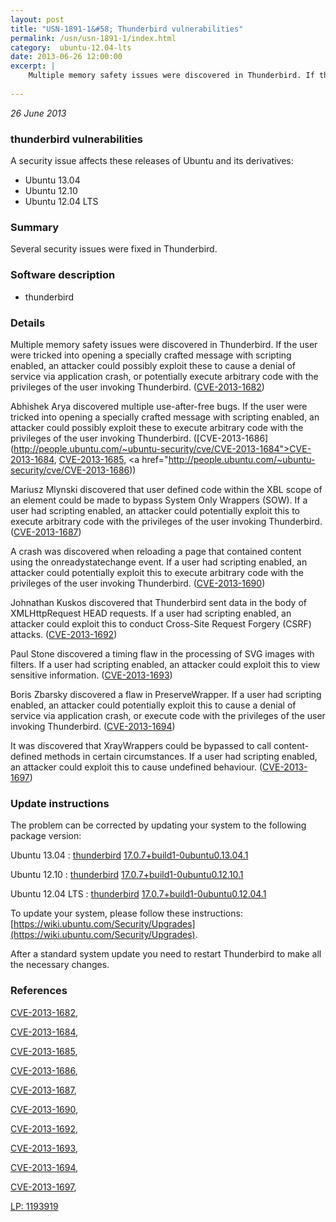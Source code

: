 ```yaml
---
layout: post
title: "USN-1891-1&#58; Thunderbird vulnerabilities"
permalink: /usn/usn-1891-1/index.html
category:  ubuntu-12.04-lts
date: 2013-06-26 12:00:00
excerpt: |
    Multiple memory safety issues were discovered in Thunderbird. If the user were tricked into opening a specially crafted message with scripting enabled, an attacker could possibly exploit these to cause a denial of service via application crash, or potentially execute arbitrary code with the privileges of the user invoking Thunderbird. ([CVE-2013-1682](http://people.ubuntu.com/~ubuntu-security/cve/CVE-2013-1682))
    
--- 
```

 
 

*26 June 2013*

### thunderbird vulnerabilities

A security issue affects these releases of Ubuntu and its derivatives:

* Ubuntu 13.04
* Ubuntu 12.10
* Ubuntu 12.04 LTS

### Summary

Several security issues were fixed in Thunderbird. 

### Software description

* thunderbird 

### Details

Multiple memory safety issues were discovered in Thunderbird. If the user were tricked into opening a specially crafted message with scripting enabled, an attacker could possibly exploit these to cause a denial of service via application crash, or potentially execute arbitrary code with the privileges of the user invoking Thunderbird. ([CVE-2013-1682](http://people.ubuntu.com/~ubuntu-security/cve/CVE-2013-1682))

Abhishek Arya discovered multiple use-after-free bugs. If the user were tricked into opening a specially crafted message with scripting enabled, an attacker could possibly exploit these to execute arbitrary code with the privileges of the user invoking Thunderbird. ([CVE-2013-1686](http://people.ubuntu.com/~ubuntu-security/cve/CVE-2013-1684">CVE-2013-1684</a>, <a href="http://people.ubuntu.com/~ubuntu-security/cve/CVE-2013-1685">CVE-2013-1685</a>, <a href="http://people.ubuntu.com/~ubuntu-security/cve/CVE-2013-1686))

Mariusz Mlynski discovered that user defined code within the XBL scope of an element could be made to bypass System Only Wrappers (SOW). If a user had scripting enabled, an attacker could potentially exploit this to execute arbitrary code with the privileges of the user invoking Thunderbird. ([CVE-2013-1687](http://people.ubuntu.com/~ubuntu-security/cve/CVE-2013-1687))

A crash was discovered when reloading a page that contained content using the onreadystatechange event. If a user had scripting enabled, an attacker could potentially exploit this to execute arbitrary code with the privileges of the user invoking Thunderbird. ([CVE-2013-1690](http://people.ubuntu.com/~ubuntu-security/cve/CVE-2013-1690))

Johnathan Kuskos discovered that Thunderbird sent data in the body of XMLHttpRequest HEAD requests. If a user had scripting enabled, an attacker could exploit this to conduct Cross-Site Request Forgery (CSRF) attacks. ([CVE-2013-1692](http://people.ubuntu.com/~ubuntu-security/cve/CVE-2013-1692))

Paul Stone discovered a timing flaw in the processing of SVG images with filters. If a user had scripting enabled, an attacker could exploit this to view sensitive information. ([CVE-2013-1693](http://people.ubuntu.com/~ubuntu-security/cve/CVE-2013-1693))

Boris Zbarsky discovered a flaw in PreserveWrapper. If a user had scripting enabled, an attacker could potentially exploit this to cause a denial of service via application crash, or execute code with the privileges of the user invoking Thunderbird. ([CVE-2013-1694](http://people.ubuntu.com/~ubuntu-security/cve/CVE-2013-1694))

It was discovered that XrayWrappers could be bypassed to call content-defined methods in certain circumstances. If a user had scripting enabled, an attacker could exploit this to cause undefined behaviour. ([CVE-2013-1697](http://people.ubuntu.com/~ubuntu-security/cve/CVE-2013-1697)) 

### Update instructions

The problem can be corrected by updating your system to the following package version:

Ubuntu 13.04
 : [thunderbird](https://launchpad.net/ubuntu/+source/thunderbird) <span> [17.0.7+build1-0ubuntu0.13.04.1](https://launchpad.net/ubuntu/+source/thunderbird/17.0.7+build1-0ubuntu0.13.04.1) </span> 

Ubuntu 12.10
 : [thunderbird](https://launchpad.net/ubuntu/+source/thunderbird) <span> [17.0.7+build1-0ubuntu0.12.10.1](https://launchpad.net/ubuntu/+source/thunderbird/17.0.7+build1-0ubuntu0.12.10.1) </span> 

Ubuntu 12.04 LTS
 : [thunderbird](https://launchpad.net/ubuntu/+source/thunderbird) <span> [17.0.7+build1-0ubuntu0.12.04.1](https://launchpad.net/ubuntu/+source/thunderbird/17.0.7+build1-0ubuntu0.12.04.1) </span> 

To update your system, please follow these instructions: [https://wiki.ubuntu.com/Security/Upgrades](https://wiki.ubuntu.com/Security/Upgrades).

After a standard system update you need to restart Thunderbird to make all the necessary changes. 

### References

 
 [CVE-2013-1682](http://people.ubuntu.com/~ubuntu-security/cve/CVE-2013-1682), 

 [CVE-2013-1684](http://people.ubuntu.com/~ubuntu-security/cve/CVE-2013-1684), 

 [CVE-2013-1685](http://people.ubuntu.com/~ubuntu-security/cve/CVE-2013-1685), 

 [CVE-2013-1686](http://people.ubuntu.com/~ubuntu-security/cve/CVE-2013-1686), 

 [CVE-2013-1687](http://people.ubuntu.com/~ubuntu-security/cve/CVE-2013-1687), 

 [CVE-2013-1690](http://people.ubuntu.com/~ubuntu-security/cve/CVE-2013-1690), 

 [CVE-2013-1692](http://people.ubuntu.com/~ubuntu-security/cve/CVE-2013-1692), 

 [CVE-2013-1693](http://people.ubuntu.com/~ubuntu-security/cve/CVE-2013-1693), 

 [CVE-2013-1694](http://people.ubuntu.com/~ubuntu-security/cve/CVE-2013-1694), 

 [CVE-2013-1697](http://people.ubuntu.com/~ubuntu-security/cve/CVE-2013-1697), 

 [LP: 1193919](https://launchpad.net/bugs/1193919)
 


